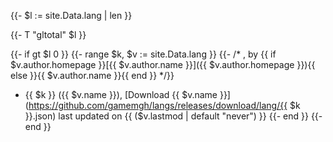 {{- $l := site.Data.lang | len }}

{{- T "gltotal" $l }}

{{- if gt $l 0 }}
{{- range $k, $v := site.Data.lang }}
{{- /*
, by {{ if $v.author.homepage }}[{{ $v.author.name }}]({{ $v.author.homepage }}){{ else }}{{ $v.author.name }}{{ end }}
*/}}
- {{ $k }} ({{ $v.name }}), [Download {{ $v.name }}](https://github.com/gamemgh/langs/releases/download/lang/{{ $k }}.json) last updated on {{ ($v.lastmod | default "never") }}
{{- end }}
{{- end }}